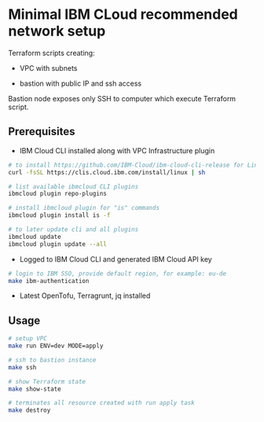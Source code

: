 # Minimal IBM CLoud recommended network setup
Terraform scripts creating:

- VPC with subnets

- bastion with public IP and ssh access

Bastion node exposes only SSH to computer which execute Terraform script.

## Prerequisites

- IBM Cloud CLI installed along with VPC Infrastructure plugin

```bash
# to install https://github.com/IBM-Cloud/ibm-cloud-cli-release for Linux
curl -fsSL https://clis.cloud.ibm.com/install/linux | sh

# list available ibmcloud CLI plugins
ibmcloud plugin repo-plugins

# install ibmcloud plugin for "is" commands
ibmcloud plugin install is -f

# to later update cli and all plugins
ibmcloud update
ibmcloud plugin update --all
```

- Logged to IBM Cloud CLI and generated IBM Cloud API key

```bash
# login to IBM SSO, provide default region, for example: eu-de
make ibm-authentication
```

- Latest OpenTofu, Terragrunt, jq installed

## Usage

```bash
# setup VPC
make run ENV=dev MODE=apply

# ssh to bastion instance
make ssh

# show Terraform state
make show-state

# terminates all resource created with run apply task
make destroy
```
